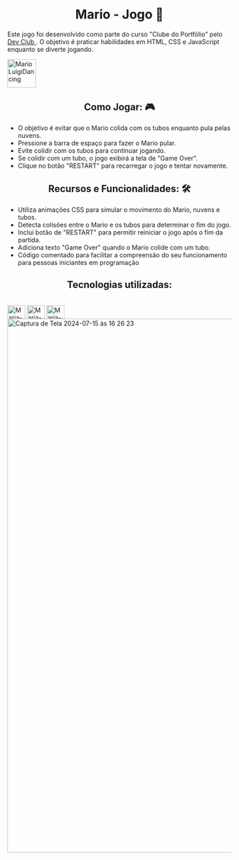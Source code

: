 <h1 align="center"> Mario - Jogo 🍄 </h1>
<p> Este jogo foi desenvolvido como parte do curso "Clube do Portfólio" pelo <a href="https://rodolfomori.com.br/devclub"> Dev Club </a>. O objetivo é praticar habilidades em HTML, CSS e JavaScript enquanto se diverte jogando.</p>


<a href="https://emoji.gg/emoji/8210-marioluigidancing"><img src="https://cdn3.emoji.gg/emojis/8210-marioluigidancing.gif" width="64px" height="64px" alt="MarioLuigiDancing"></a> <br>

<h2 align="center"> Como Jogar: 🎮 </h2>

- O objetivo é evitar que o Mario colida com os tubos enquanto pula pelas nuvens.
- Pressione a barra de espaço para fazer o Mario pular.
- Evite colidir com os tubos para continuar jogando.
- Se colidir com um tubo, o jogo exibirá a tela de "Game Over".
- Clique no botão "RESTART" para recarregar o jogo e tentar novamente.

<h2 align="center"> Recursos e Funcionalidades: 🛠 </h2>

- Utiliza animações CSS para simular o movimento do Mario, nuvens e tubos.
- Detecta colisões entre o Mario e os tubos para determinar o fim do jogo.
- Inclui botão de "RESTART" para permitir reiniciar o jogo após o fim da partida.
- Adiciona texto "Game Over" quando o Mario colide com um tubo.
- Código comentado para facilitar a compreensão do seu funcionamento para pessoas iniciantes em programação



<h2 align="center"> Tecnologias utilizadas:  </h2> 

<div style="display: inline_block"><br>
  <img align="center" alt="Maria-html#" height="30" width="40" src="https://raw.githubusercontent.com/mleilane/skill-icons/af89bcc5e478013caaa514c31a3789f25e818193/icons/HTML.svg">
  <img align="center" alt="Maria-javascript#" height="30" width="40" src="https://raw.githubusercontent.com/mleilane/skill-icons/af89bcc5e478013caaa514c31a3789f25e818193/icons/JavaScript.svg">
  <img align="center" alt="Maria-css#" height="30" width="40" src="https://raw.githubusercontent.com/mleilane/skill-icons/af89bcc5e478013caaa514c31a3789f25e818193/icons/CSS.svg">
 
</div>
<img width="1202" alt="Captura de Tela 2024-07-15 às 16 26 23" src="https://github.com/user-attachments/assets/377f980c-c6af-4f83-ba4f-0516b4ca6acb">




